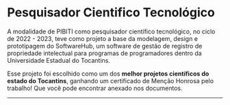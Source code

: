 # Pesquisador Cientifico Tecnológico

A modalidade de PIBITI como pesquisador científico tecnológico, no ciclo de 2022 - 2023, teve como projeto a base da modelagem, design e prototipagem do SoftwareHub, um software de gestão de registro de propriedade intelectual para programas de programadores dentro da Universidade Estadual do Tocantins.

Esse projeto foi escolhido como um dos **melhor projetos científicos do estado do Tocantins**, ganhando um certificado de Menção Honrosa pelo trabalho! Que você pode encontrar anexado nos documentos.

---
